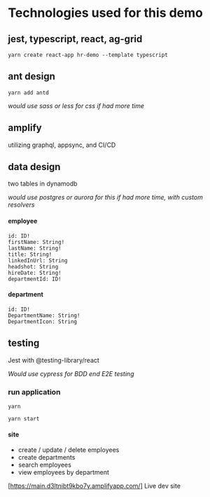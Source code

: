 # Technologies used for this demo

## jest, typescript, react, ag-grid
`yarn create react-app hr-demo --template typescript`

## ant design
`yarn add antd`

_would use sass or less for css if had more time_

## amplify
utilizing graphql, appsync, and CI/CD

## data design
two tables in dynamodb

_would use postgres or aurora for this if had more time, with custom resolvers_
#### employee
    id: ID!
    firstName: String!
    lastName: String!
    title: String!
    linkedInUrl: String
    headshot: String
    hireDate: String!
    departmentId: ID!

#### department
    id: ID!
    DepartmentName: String!
    DepartmentIcon: String


## testing
Jest with @testing-library/react

_Would use cypress for BDD end E2E testing_


### run application
`yarn`

`yarn start`

#### site
* create / update / delete employees
* create departments
* search employees
* view employees by department

[https://main.d3ltnibt9kbo7y.amplifyapp.com/] Live dev site
